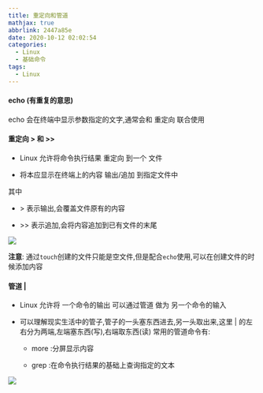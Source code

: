 ```yaml
---
title: 重定向和管道
mathjax: true
abbrlink: 2447a85e
date: 2020-10-12 02:02:54
categories:
  - Linux
  - 基础命令
tags:
  - Linux
---
```


#### echo (有重复的意思)

echo 会在终端中显示参数指定的文字,通常会和 重定向 联合使用

#### 重定向 > 和 >>

+ Linux 允许将命令执行结果 重定向 到一个 文件

+ 将本应显示在终端上的内容 输出/追加 到指定文件中

其中

+ \> 表示输出,会覆盖文件原有的内容

+ \>> 表示追加,会将内容追加到已有文件的末尾

![](0002.png)

**注意**: 通过`touch`创建的文件只能是空文件,但是配合`echo`使用,可以在创建文件的时候添加内容

#### 管道 |

+ Linux 允许将 一个命令的输出 可以通过管道 做为 另一个命令的输入

+ 可以理解现实生活中的管子,管子的一头塞东西进去,另一头取出来,这里 | 的左右分为两端,左端塞东西(写),右端取东西(读)
常用的管道命令有:

  + more :分屏显示内容

  + grep :在命令执行结果的基础上查询指定的文本

![](0001.png)

